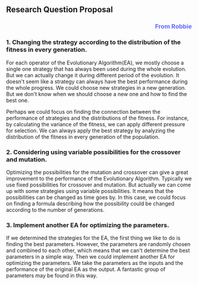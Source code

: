 ## **Research Question Proposal**
<h3 style="color:#6666FF;text-align:right;">From Robbie</h3>

### **1. Changing the strategy according to the distribution of the fitness in every generation.**

For each operator of the Evolutionary Algorithm(EA), we mostly choose a single one
strategy that has always been used during the whole evolution. But we can actually change it during different period of the evolution.
It doesn't seem like a strategy can always have the best performance during the whole progress.
We could choose new strategies in a new generation.
But we don't know when we should choose a new one and how to find the best one.

Perhaps we could focus on finding the connection between the performance of strategies and the distributions of the fitness.
For instance, by calculating the variance of the fitness, we can apply different pressure for selection.
We can always apply the best strategy by analyzing the distribution of the fitness in every generation of the population.

### **2. Considering using variable possibilities for the crossover and mutation.**

Optimizing the possibilities for the mutation and crossover can give a great improvement to the performance of the Evolutionary Algorithm.
Typically we use fixed possibilities for crossover and mutation.
But actually we can come up with some strategies using variable possibilities.
It means that the possibilities can be changed as time goes by.
In this case, we could focus on finding a formula describing how the possibility could be changed according to the number of generations.

### **3. Implement another EA for optimizing the parameters.**

If we determined the strategies for the EA, the first thing we like to do is finding the best parameters. However, the parameters are randomly chosen and combined to each other, which means that we can't determine the best parameters in a simple way.
Then we could implement another EA for optimizing the parameters. We take the parameters as the inputs and the performance of the original EA as the output.
A fantastic group of parameters may be found in this way.
